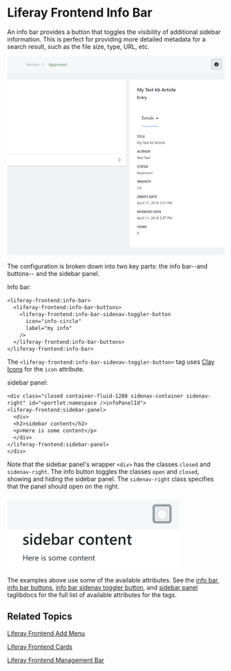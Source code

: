 # Liferay Frontend Info Bar [](id=liferay-frontend-info-bar)

An info bar provides a button that toggles the visibility of additional sidebar 
information. This is perfect for providing more detailed metadata for a search 
result, such as the file size, type, URL, etc. 

![Figure 1: The info bar tags create a sidebar panel toggler that reveals additional info.](../../../images/liferay-frontend-taglib-info-bar-article.png)

The configuration is broken down into two key parts: the info bar--and buttons--
and the sidebar panel. 

Info bar:

    <liferay-frontend:info-bar>
      <liferay-frontend:info-bar-buttons>
        <liferay-frontend:info-bar-sidenav-toggler-button
          icon="info-circle"
          label="my info"
        />
      </liferay-frontend:info-bar-buttons>
    </liferay-frontend:info-bar>

The `<liferay-frontend:info-bar-sidenav-toggler-button>` tag uses 
[Clay Icons](/develop/tutorials/-/knowledge_base/7-1/clay-icons) 
for the `icon` attribute. 

sidebar panel:

    <div class="closed container-fluid-1280 sidenav-container sidenav-right" id="<portlet:namespace />infoPanelId">
    <liferay-frontend:sidebar-panel>
      <div>
      <h2>sidebar content</h2>
      <p>Here is some content</p>
      </div>
    </liferay-frontend:sidebar-panel>
    </div>

Note that the sidebar panel's wrapper `<div>` has the classes `closed` and 
`sidenav-right`. The info button toggles the classes `open` and `closed`, 
showing and hiding the sidebar panel. The `sidenav-right` class specifies that 
the panel should open on the right.

![Figure 2: The info bar tags create a sidebar panel toggler that reveals additional info.](../../../images/liferay-frontend-taglib-info-bar.png)

The examples above use some of the available attributes. See the 
[info bar](@app-ref@/foundation/latest/taglibdocs/liferay-frontend/info-bar.html), 
[info bar buttons](@app-ref@/foundation/latest/taglibdocs/liferay-frontend/info-bar-buttons.html), 
[info bar sidenav toggler button](@app-ref@/foundation/latest/taglibdocs/liferay-frontend/info-bar-sidenav-toggler-button.html), 
and 
[sidebar panel](@app-ref@/foundation/latest/taglibdocs/liferay-frontend/sidebar-panel.html) 
taglibdocs for the full list of available attributes for the tags. 

## Related Topics [](id=related-topics)

[Liferay Frontend Add Menu](/develop/tutorials/-/knowledge_base/7-1/liferay-frontend-add-menu)

[Liferay Frontend Cards](/develop/tutorials/-/knowledge_base/7-1/liferay-frontend-cards)

[Liferay Frontend Management Bar](/develop/tutorials/-/knowledge_base/7-1/liferay-frontend-management-bar)

